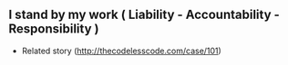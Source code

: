 ## I stand by my work ( Liability - Accountability - Responsibility )
- Related story (http://thecodelesscode.com/case/101)



